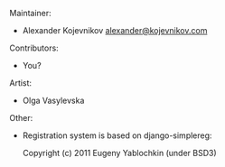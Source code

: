Maintainer:

* Alexander Kojevnikov <alexander@kojevnikov.com>

Contributors:

* You?

Artist:

* Olga Vasylevska

Other:

* Registration system is based on django-simplereg:

  Copyright (c) 2011 Eugeny Yablochkin (under BSD3)

